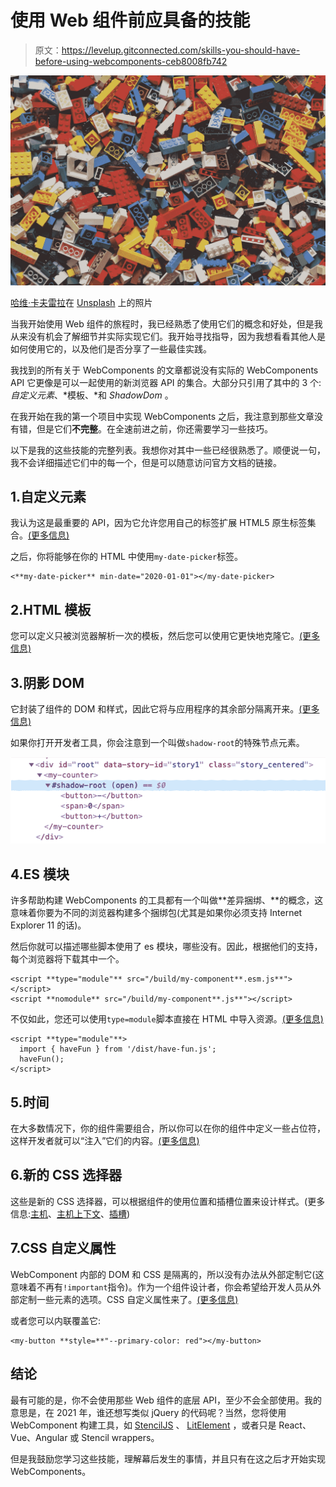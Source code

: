# 使用 Web 组件前应具备的技能

> 原文：<https://levelup.gitconnected.com/skills-you-should-have-before-using-webcomponents-ceb8008fb742>

![](img/d526ae807c6e458f117fd40594760f14.png)

[哈维·卡夫雷拉](https://unsplash.com/@xavi_cabrera?utm_source=medium&utm_medium=referral)在 [Unsplash](https://unsplash.com?utm_source=medium&utm_medium=referral) 上的照片

当我开始使用 Web 组件的旅程时，我已经熟悉了使用它们的概念和好处，但是我从来没有机会了解细节并实际实现它们。我开始寻找指导，因为我想看看其他人是如何使用它的，以及他们是否分享了一些最佳实践。

我找到的所有关于 WebComponents 的文章都说没有实际的 WebComponents API 它更像是可以一起使用的新浏览器 API 的集合。大部分只引用了其中的 3 个:*自定义元素*、*模板、*和 *ShadowDom* 。

在我开始在我的第一个项目中实现 WebComponents 之后，我注意到那些文章没有错，但是它们**不完整**。在全速前进之前，你还需要学习一些技巧。

以下是我的这些技能的完整列表。我想你对其中一些已经很熟悉了。顺便说一句，我不会详细描述它们中的每一个，但是可以随意访问官方文档的链接。

## 1.自定义元素

我认为这是最重要的 API，因为它允许您用自己的标签扩展 HTML5 原生标签集合。[(更多信息)](https://developer.mozilla.org/en-US/docs/Web/Web_Components/Using_custom_elements)

之后，你将能够在你的 HTML 中使用`my-date-picker`标签。

```
<**my-date-picker** min-date="2020-01-01"></my-date-picker> 
```

## 2.HTML 模板

您可以定义只被浏览器解析一次的模板，然后您可以使用它更快地克隆它。[(更多信息)](https://developer.mozilla.org/en-US/docs/Web/Web_Components/Using_templates_and_slots)

## 3.阴影 DOM

它封装了组件的 DOM 和样式，因此它将与应用程序的其余部分隔离开来。[(更多信息)](https://developer.mozilla.org/en-US/docs/Web/Web_Components/Using_shadow_DOM)

如果你打开开发者工具，你会注意到一个叫做`shadow-root`的特殊节点元素。

![](img/bdbb6c182f7110a49470f8b10646a79c.png)

## 4.ES 模块

许多帮助构建 WebComponents 的工具都有一个叫做**差异捆绑、**的概念，这意味着你要为不同的浏览器构建多个捆绑包(尤其是如果你必须支持 Internet Explorer 11 的话)。

然后你就可以描述哪些脚本使用了 es 模块，哪些没有。因此，根据他们的支持，每个浏览器将下载其中一个。

```
<script **type="module"** src="/build/my-component**.esm.js**"></script>
<script **nomodule** src="/build/my-component**.js**"></script>
```

不仅如此，您还可以使用`type=module`脚本直接在 HTML 中导入资源。[(更多信息)](https://developer.mozilla.org/en-US/docs/Web/JavaScript/Guide/Modules#applying_the_module_to_your_html)

```
<script **type="module"**>
  import { haveFun } from '/dist/have-fun.js';
  haveFun();
</script>
```

## 5.时间

在大多数情况下，你的组件需要组合，所以你可以在你的组件中定义一些占位符，这样开发者就可以“注入”它们的内容。[(更多信息)](https://developer.mozilla.org/en-US/docs/Web/Web_Components/Using_templates_and_slots#adding_flexibility_with_slots)

## 6.新的 CSS 选择器

这些是新的 CSS 选择器，可以根据组件的使用位置和插槽位置来设计样式。(更多信息:[主机](https://developer.mozilla.org/en-US/docs/Web/CSS/:host())、[主机上下文](https://developer.mozilla.org/en-US/docs/Web/CSS/:host-context())、[插槽](https://developer.mozilla.org/en-US/docs/Web/CSS/::slotted))

## 7.CSS 自定义属性

WebComponent 内部的 DOM 和 CSS 是隔离的，所以没有办法从外部定制它(这意味着不再有`!important`指令)。作为一个组件设计者，你会希望给开发人员从外部定制一些元素的选项。CSS 自定义属性来了。[(更多信息)](https://developer.mozilla.org/en-US/docs/Web/CSS/--*)

或者您可以内联覆盖它:

```
<my-button **style=**"--primary-color: red"></my-button>
```

## 结论

最有可能的是，你不会使用那些 Web 组件的底层 API，至少不会全部使用。我的意思是，在 2021 年，谁还想写类似 jQuery 的代码呢？当然，您将使用 WebComponent 构建工具，如 [StencilJS](http://stenciljs.com/) 、 [LitElement](https://lit-element.polymer-project.org/guide) ，或者只是 React、Vue、Angular 或 Stencil wrappers。

但是我鼓励您学习这些技能，理解幕后发生的事情，并且只有在这之后才开始实现 WebComponents。